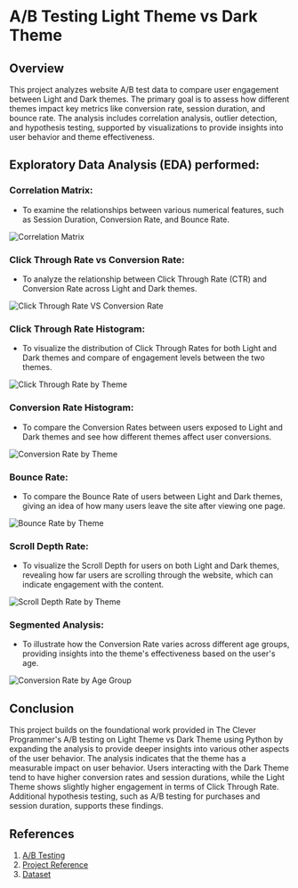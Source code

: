 # A/B Testing Light Theme vs Dark Theme

## Overview

This project analyzes website A/B test data to compare user engagement between Light and Dark themes. The primary goal is to assess how different themes impact key metrics like conversion rate, session duration, and bounce rate. The analysis includes correlation analysis, outlier detection, and hypothesis testing, supported by visualizations to provide insights into user behavior and theme effectiveness.

## Exploratory Data Analysis (EDA) performed:

### Correlation Matrix:
- To examine the relationships between various numerical features, such as Session Duration, Conversion Rate, and Bounce Rate.

![Correlation Matrix](output/Correlation_Matrix.png)

### Click Through Rate vs Conversion Rate:
- To analyze the relationship between Click Through Rate (CTR) and Conversion Rate across Light and Dark themes.

![Click Through Rate VS Conversion Rate](output/Click_through_rate_vs_Conversion_rate.png)

### Click Through Rate Histogram:
- To visualize the distribution of Click Through Rates for both Light and Dark themes and compare of engagement levels between the two themes.

![Click Through Rate by Theme](output/Click_Through_Rate_by_Theme.png)

### Conversion Rate Histogram:
- To compare the Conversion Rates between users exposed to Light and Dark themes and see how different themes affect user conversions.

![Conversion Rate by Theme](output/Conversion_Rate_by_Theme.png)

### Bounce Rate:
- To compare the Bounce Rate of users between Light and Dark themes, giving an idea of how many users leave the site after viewing one page.

![Bounce Rate by Theme](output/Bounce_Rate_by_Theme.png)

### Scroll Depth Rate:
- To visualize the Scroll Depth for users on both Light and Dark themes, revealing how far users are scrolling through the website, which can indicate engagement with the content.

![Scroll Depth Rate by Theme](output/Scroll_Depth_Rate_by_Theme.png)

### Segmented Analysis:
- To illustrate how the Conversion Rate varies across different age groups, providing insights into the theme's effectiveness based on the user's age.

![Conversion Rate by Age Group](output/Conversion_rate_by_Age_Group.png)

## Conclusion

This project builds on the foundational work provided in The Clever Programmer's A/B testing on Light Theme vs Dark Theme using Python by expanding the analysis to provide deeper insights into various other aspects of the user behavior. The analysis indicates that the theme has a measurable impact on user behavior. Users interacting with the Dark Theme tend to have higher conversion rates and session durations, while the Light Theme shows slightly higher engagement in terms of Click Through Rate. Additional hypothesis testing, such as A/B testing for purchases and session duration, supports these findings.

## References

1. [A/B Testing](https://en.wikipedia.org/wiki/A/B_testing)
2. [Project Reference](https://thecleverprogrammer.com/2023/07/24/a-b-testing-of-themes-using-python/)
3. [Dataset](https://statso.io/light-theme-and-dark-theme-case-study/)

